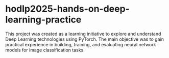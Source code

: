 # hodlp2025-hands-on-deep-learning-practice

This project was created as a learning initiative to explore and understand Deep Learning technologies using PyTorch. The main objective was to gain practical experience in building, training, and evaluating neural network models for image classification tasks.
